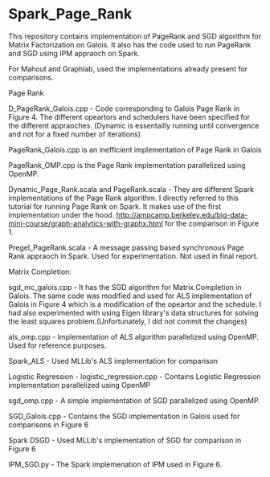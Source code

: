 Spark_Page_Rank
===============
This repository contains implementation of PageRank and SGD algorithm for Matrix Factorization on Galois. It also has the code used to run PageRank and SGD using IPM appraoch on Spark.

For Mahout and Graphlab, used the implementations already present for comparisons.

Page Rank

D_PageRank_Galois.cpp - Code corresponding to Galois Page Rank in Figure 4. The different opeartors and schedulers have been specified for the different appraoches. (Dynamic is essentailly running until convergence and not for a fixed number of iterations)

PageRank_Galois.cpp is an inefficient implementation of Page Rank in Galois

PageRank_OMP.cpp is the Page Rank implementation parallelized using OpenMP.

Dynamic_Page_Rank.scala and PageRank.scala - They are different Spark implementations of the Page Rank algorithm. I directly referred to this tutorial for running Page Rank on Spark. It makes use of the first implementation under the hood.
http://ampcamp.berkeley.edu/big-data-mini-course/graph-analytics-with-graphx.html for the comparison in Figure 1.

Pregel_PageRank.scala - A message passing based synchronous Page Rank appraoch in Spark. Used for experimentation. Not used in final report.

Matrix Completion:

sgd_mc_galois.cpp - It has the SGD algorithm for Matrix Completion in Galois. The same code was modified and used for ALS implementation of Galois in Figure 4 which is a modification of the opeartor and the schedule. I had also experimented with using Eigen library's data structures for solving the least squares problem.(Unfortunately, I did not commit the changes)

als_omp.cpp - Implementation of ALS algorithm parallelized using OpenMP. Used for reference purposes.  

Spark_ALS - Used MLLib's ALS implementation for comparison

Logistic Regression - 
logistic_regression.cpp - Contains Logistic Regression implementation parallelized using OpenMP

sgd_omp.cpp - A simple implementation of SGD parallelized using OpenMP.

SGD_Galois.cpp - Contains the SGD implementation in Galois used for comparisons in Figure 6

Spark DSGD - Used MLLib's implementation of SGD for comparison in Figure 6

IPM_SGD.py - The Spark implemenation of IPM used in Figure 6.











